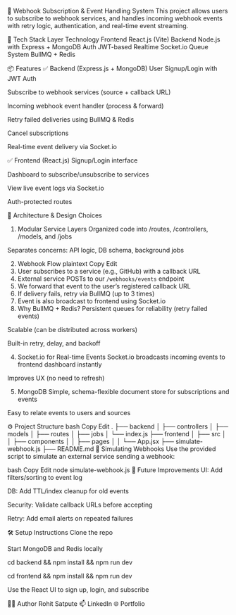 📡 Webhook Subscription & Event Handling System
This project allows users to subscribe to webhook services, and handles incoming webhook events with retry logic, authentication, and real-time event streaming.

🚀 Tech Stack
Layer	Technology
Frontend	React.js (Vite)
Backend	Node.js with Express + MongoDB
Auth	JWT-based
Realtime	Socket.io
Queue System	BullMQ + Redis

📦 Features
✅ Backend (Express.js + MongoDB)
User Signup/Login with JWT Auth

Subscribe to webhook services (source + callback URL)

Incoming webhook event handler (process & forward)

Retry failed deliveries using BullMQ & Redis

Cancel subscriptions

Real-time event delivery via Socket.io

✅ Frontend (React.js)
Signup/Login interface

Dashboard to subscribe/unsubscribe to services

View live event logs via Socket.io

Auth-protected routes

🧱 Architecture & Design Choices
1. Modular Service Layers
Organized code into /routes, /controllers, /models, and /jobs

Separates concerns: API logic, DB schema, background jobs

2. Webhook Flow
plaintext
Copy
Edit
1. User subscribes to a service (e.g., GitHub) with a callback URL
2. External service POSTs to our `/webhooks/events` endpoint
3. We forward that event to the user’s registered callback URL
4. If delivery fails, retry via BullMQ (up to 3 times)
5. Event is also broadcast to frontend using Socket.io
3. Why BullMQ + Redis?
Persistent queues for reliability (retry failed events)

Scalable (can be distributed across workers)

Built-in retry, delay, and backoff

4. Socket.io for Real-time Events
Socket.io broadcasts incoming events to frontend dashboard instantly

Improves UX (no need to refresh)

5. MongoDB
Simple, schema-flexible document store for subscriptions and events

Easy to relate events to users and sources

⚙️ Project Structure
bash
Copy
Edit
.
├── backend
│   ├── controllers
│   ├── models
│   ├── routes
│   ├── jobs
│   └── index.js
├── frontend
│   ├── src
│   │   ├── components
│   │   ├── pages
│   │   └── App.jsx
├── simulate-webhook.js
├── README.md
🧪 Simulating Webhooks
Use the provided script to simulate an external service sending a webhook:

bash
Copy
Edit
node simulate-webhook.js
🧼 Future Improvements
UI: Add filters/sorting to event log

DB: Add TTL/index cleanup for old events

Security: Validate callback URLs before accepting

Retry: Add email alerts on repeated failures

🛠 Setup Instructions
Clone the repo

Start MongoDB and Redis locally

cd backend && npm install && npm run dev

cd frontend && npm install && npm run dev

Use the React UI to sign up, login, and subscribe

👨‍💻 Author
Rohit Satpute
📫 LinkedIn
🌐 Portfolio

